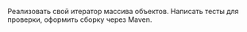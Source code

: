 Реализовать свой итератор массива объектов. Написать тесты для проверки, оформить сборку через Maven.
